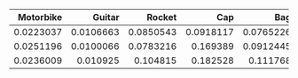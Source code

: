 |   Motorbike |    Guitar |    Rocket |       Cap |       Bag |   Airplane |       Lamp |        Car |   Skateboard |      Table |       Mug |     Knife |      Chair |    Laptop |    Pistol |   Earphone |                                                                                                                        
|------------:|----------:|----------:|----------:|----------:|-----------:|-----------:|-----------:|-------------:|-----------:|----------:|----------:|-----------:|----------:|----------:|-----------:|
|   0.0223037 | 0.0106663 | 0.0850543 | 0.0918117 | 0.0765226 | 0.0026428  | 0.00236526 | 0.00330458 |    0.0396072 | 0.00112173 | 0.0480228 | 0.0213675 | 0.00199823 | 0.0196497 | 0.0222615 |  0.0708001 |
|   0.0251196 | 0.0100066 | 0.0783216 | 0.169389  | 0.0912445 | 0.00265605 | 0.0027662  | 0.00328332 |    0.0476426 | 0.00124716 | 0.0467109 | 0.0205565 | 0.00201223 | 0.0207995 | 0.0276106 |  0.0818051 |
|   0.0236009 | 0.010925  | 0.104815  | 0.182528  | 0.111768  | 0.00274707 | 0.00398469 | 0.00324314 |    0.0543338 | 0.0013137  | 0.050187  | 0.0207767 | 0.0021333  | 0.0208565 | 0.0273222 |  0.0793393 |